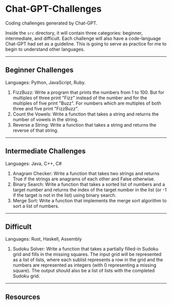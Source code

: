 # Chat-GPT-Challenges
Coding challenges generated by Chat-GPT.

Inside the `src` directory, it will contain three categories: beginner, intermediate, and difficult. Each challenge will also have a code-language Chat-GPT had set as a guideline. This is going to serve as practice for me to begin to understand other languages. 

---
## Beginner Challenges
Languages: Python, JavaScript, Ruby.
1. FizzBuzz: Write a program that prints the numbers from 1 to 100. But for multiples of three print "Fizz" instead of the number and for the multiples of five print "Buzz". For numbers which are multiples of both three and five print "FizzBuzz".
2. Count the Vowels: Write a function that takes a string and returns the number of vowels in the string.
3. Reverse a String: Write a function that takes a string and returns the reverse of that string.

---
## Intermediate Challenges
Languages: Java, C++, C#
1. Anagram Checker: Write a function that takes two strings and returns True if the strings are anagrams of each other and False otherwise.
2. Binary Search: Write a function that takes a sorted list of numbers and a target number and returns the index of the target number in the list (or -1 if the target is not in the list) using binary search.
3. Merge Sort: Write a function that implements the merge sort algorithm to sort a list of numbers.

---
## Difficult
Languages: Rust, Haskell, Assembly
1. Sudoku Solver: Write a function that takes a partially filled-in Sudoku grid and fills in the missing squares. The input grid will be represented as a list of lists, where each sublist represents a row in the grid and the numbers are represented as integers (with 0 representing a missing square). The output should also be a list of lists with the completed Sudoku grid.

---
## Resources
